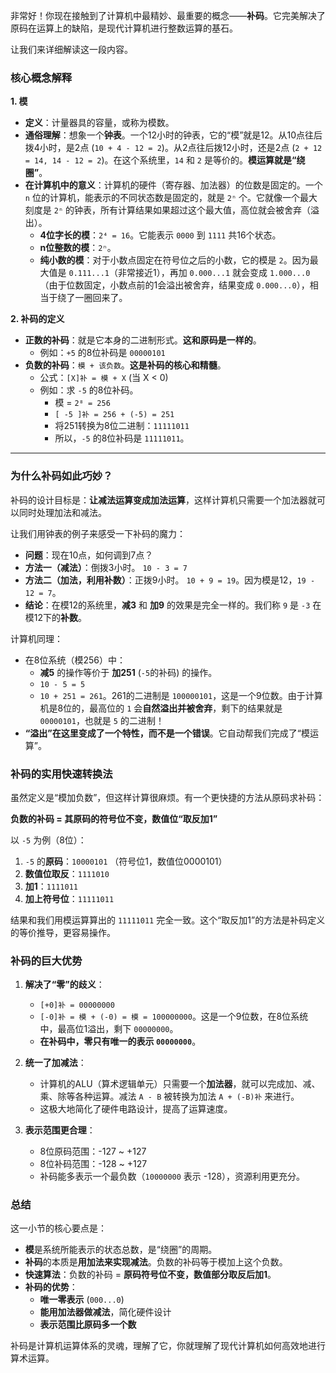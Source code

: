 非常好！你现在接触到了计算机中最精妙、最重要的概念——**补码**。它完美解决了原码在运算上的缺陷，是现代计算机进行整数运算的基石。

让我们来详细解读这一段内容。

### 核心概念解释

**1. 模**

*   **定义**：计量器具的容量，或称为模数。
*   **通俗理解**：想象一个**钟表**。一个12小时的钟表，它的“模”就是12。从10点往后拨4小时，是2点 (`10 + 4 - 12 = 2`)。从2点往后拨12小时，还是2点 (`2 + 12 = 14, 14 - 12 = 2`)。在这个系统里，`14` 和 `2` 是等价的。**模运算就是“绕圈”**。
*   **在计算机中的意义**：计算机的硬件（寄存器、加法器）的位数是固定的。一个 `n` 位的计算机，能表示的不同状态数是固定的，就是 `2ⁿ` 个。它就像一个最大刻度是 `2ⁿ` 的钟表，所有计算结果如果超过这个最大值，高位就会被舍弃（溢出）。
    *   **4位字长的模**：`2⁴ = 16`。它能表示 `0000` 到 `1111` 共16个状态。
    *   **n位整数的模**：`2ⁿ`。
    *   **纯小数的模**：对于小数点固定在符号位之后的小数，它的模是 `2`。因为最大值是 `0.111...1`（非常接近1），再加 `0.000...1` 就会变成 `1.000...0`（由于位数固定，小数点前的1会溢出被舍弃，结果变成 `0.000...0`），相当于绕了一圈回来了。

**2. 补码的定义**

*   **正数的补码**：就是它本身的二进制形式。**这和原码是一样的**。
    *   例如：`+5` 的8位补码是 `00000101`
*   **负数的补码**：`模 + 该负数`。**这是补码的核心和精髓**。
    *   公式：`[X]补 = 模 + X` (当 X < 0)
    *   例如：求 `-5` 的8位补码。
        *   模 = `2⁸ = 256`
        *   `[ -5 ]补 = 256 + (-5) = 251`
        *   将251转换为8位二进制：`11111011`
        *   所以，`-5` 的8位补码是 `11111011`。

---

### 为什么补码如此巧妙？

补码的设计目标是：**让减法运算变成加法运算**，这样计算机只需要一个加法器就可以同时处理加法和减法。

让我们用钟表的例子来感受一下补码的魔力：
*   **问题**：现在10点，如何调到7点？
*   **方法一（减法）**：倒拨3小时。 `10 - 3 = 7`
*   **方法二（加法，利用补数）**：正拨9小时。 `10 + 9 = 19`。因为模是12，`19 - 12 = 7`。
*   **结论**：在模12的系统里，**减3** 和 **加9** 的效果是完全一样的。我们称 `9` 是 `-3` 在模12下的**补数**。

计算机同理：
*   在8位系统（模256）中：
    *   **减5** 的操作等价于 **加251** (`-5`的补码) 的操作。
    *   `10 - 5 = 5`
    *   `10 + 251 = 261`。261的二进制是 `100000101`，这是一个9位数。由于计算机是8位的，最高位的 `1` 会**自然溢出并被舍弃**，剩下的结果就是 `00000101`，也就是 `5` 的二进制！
*   **“溢出”在这里变成了一个特性，而不是一个错误**。它自动帮我们完成了“模运算”。

### 补码的实用快速转换法

虽然定义是“模加负数”，但这样计算很麻烦。有一个更快捷的方法从原码求补码：

**负数的补码 = 其原码的符号位不变，数值位“取反加1”**

以 `-5` 为例（8位）：
1.  `-5` 的**原码**：`10000101` （符号位1，数值位0000101）
2.  **数值位取反**：`1111010`
3.  **加1**：`1111011`
4.  **加上符号位**：`11111011`

结果和我们用模运算算出的 `11111011` 完全一致。这个“取反加1”的方法是补码定义的等价推导，更容易操作。

### 补码的巨大优势

1.  **解决了“零”的歧义**：
    *   `[+0]补 = 00000000`
    *   `[-0]补 = 模 + (-0) = 模 = 100000000`。这是一个9位数，在8位系统中，最高位1溢出，剩下 `00000000`。
    *   **在补码中，零只有唯一的表示 `00000000`**。

2.  **统一了加减法**：
    *   计算机的ALU（算术逻辑单元）只需要一个**加法器**，就可以完成加、减、乘、除等各种运算。减法 `A - B` 被转换为加法 `A + (-B)补` 来进行。
    *   这极大地简化了硬件电路设计，提高了运算速度。

3.  **表示范围更合理**：
    *   8位原码范围：-127 ~ +127
    *   8位补码范围：-128 ~ +127
    *   补码能多表示一个最负数（`10000000` 表示 -128），资源利用更充分。

### 总结

这一小节的核心要点是：

*   **模**是系统所能表示的状态总数，是“绕圈”的周期。
*   **补码**的本质是**用加法来实现减法**。负数的补码等于模加上这个负数。
*   **快速算法**：负数的补码 = **原码符号位不变，数值部分取反后加1**。
*   **补码的优势**：
    *   **唯一零表示** (`000...0`)
    *   **能用加法器做减法**，简化硬件设计
    *   **表示范围比原码多一个数**

补码是计算机运算体系的灵魂，理解了它，你就理解了现代计算机如何高效地进行算术运算。